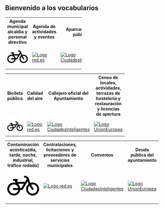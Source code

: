 <link href="stylesheet.css" rel="stylesheet"/>

## Bienvenido a los vocabularios

<table style="width:250px">
<tr>
<th>  Agenda municipal alcaldía y personal directivo </th>
<th> Agenda de actividades y eventos </th>
<th>  Aparcamientos públicos </th>
<th> Avisos, sugerencias, quejas, y reclamaciones </th>
</tr>
<tr>
        <td style="width:50px">
        <a href="https://leticiarubalcabadg.github.io/FEMPAGENDAMUNICIPAL/"><img src="bicicleta.png" alt="B" width="200" /> </a>
        </td>
        <td style="width:50px">
          <a href="https://leticiarubalcabadg.github.io/FEMPAGENDAACTIVIDADES/"><img src="https://leticiarubalcabadg.github.io/FEMPAGENDAACTIVIDADES/" alt="Logo red.es" width="150"/></a>
        </td>
        <td style="width:50px">
       <a href="https://leticiarubalcabadg.github.io/FEMAPARCAIENTOS"> <img src="https://leticiarubalcabadg.github.io/FEMAPARCAIENTOS" alt="Logo CiudadesInteligentes" width="150" /> </a>
        </td>
        <td style="width:50px">
       <a href="https://leticiarubalcabadg.github.io/FEMAPAVISOS"> <img src="https://ciudadesabiertas.es/assets/img/cabiertas/unionEuropea-logo.svg" alt="Logo UnionEuropea" width="200" /> </a>
        </td>
</tr>
</table>



<table style="width:100%">
<tr>
<th style="width:50px">  Bicileta pública </th>
<th style="width:50px"> Calidad del aire </th>
<th style="width:50px">  Callejero oficial del Ayuntamiento </th>
<th style="width:50px"> Censo de locales, actividades, terrazas de hostelería y restauración y licencias de apertura </th>
</tr>
<tr>
        <td style="width:50px">
        <a href="https://leticiarubalcabadg.github.io/FEMPBICICLETA/"><img src="bicicleta.png" alt="B" width="200" /> </a>
        </td>
        <td style="width:50px">
          <a href="https://leticiarubalcabadg.github.io/FEMPCALIDADAIRE/"><img src="https://leticiarubalcabadg.github.io/FEMPAGENDAACTIVIDADES/" alt="Logo red.es" width="150"/></a>
        </td>
        <td style="width:50px">
       <a href="https://leticiarubalcabadg.github.io/FEMPCALLEJERO"> <img src="https://leticiarubalcabadg.github.io/FEMAPARCAIENTOS" alt="Logo CiudadesInteligentes" width="150"/> </a>
        </td>
        <td style="width:50px">
       <a href="https://leticiarubalcabadg.github.io/FEMPCENSO"> <img src="https://ciudadesabiertas.es/assets/img/cabiertas/unionEuropea-logo.svg" alt="Logo UnionEuropea" width="200" /> </a>
        </td>
</tr>
</table>





<table style="width:100%">
<tr>
<th>  Contaminación acústica(día, tarde, noche, industrial, tráfico rodado) </th>
<th> Contrataciones, licitaciones y proveedores de servicios municipales </th>
<th>  Convenios </th>
<th> Deuda pública del ayuntamiento </th>
</tr>
<tr>
        <td style="width:50px">
        <a href="https://leticiarubalcabadg.github.io/FEMPCONTAMINACION/"><img src="bicicleta.png" alt="B" width="200" /> </a>
        </td>
        <td style="width:50px">
          <a href="https://leticiarubalcabadg.github.io/FEMPCONTRATACIONES/"><img src="https://leticiarubalcabadg.github.io/FEMPAGENDAACTIVIDADES/" alt="Logo red.es" width="150"/></a>
        </td>
        <td style="width:50px">
       <a href="https://leticiarubalcabadg.github.io/FEMPCONVENIOS"> <img src="https://leticiarubalcabadg.github.io/FEMAPARCAIENTOS" alt="Logo CiudadesInteligentes" width="150" /> </a>
        </td>
        <td style="width:50px">
       <a href="https://leticiarubalcabadg.github.io/FEMPDEUDAPÚBLICA"> <img src="https://ciudadesabiertas.es/assets/img/cabiertas/unionEuropea-logo.svg" alt="Logo UnionEuropea" width="200" /> </a>
        </td>
</tr>
</table>





